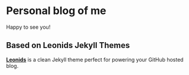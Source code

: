 # Personal blog of me

Happy to see you!

## Based on Leonids Jekyll Themes

**[Leonids](http://renyuanz.github.io/leonids)** is a clean Jekyll theme perfect for powering your GitHub hosted blog.
